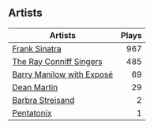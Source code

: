 ## Artists
Artists | Plays 
----- | -----: 
[Frank Sinatra](/artists/frank-sinatra-739) | 967
[The Ray Conniff Singers](/artists/the-ray-conniff-singers-104851) | 485
[Barry Manilow with Exposé](/artists/barry-manilow-with-expose-30916992) | 69
[Dean Martin](/artists/dean-martin-6555) | 29
[Barbra Streisand](/artists/barbra-streisand-31892) | 2
[Pentatonix](/artists/pentatonix-655231) | 1

